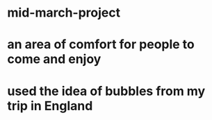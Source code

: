 # mid-march-project
# an area of comfort for people to come and enjoy
# used the idea of bubbles from my trip in England
